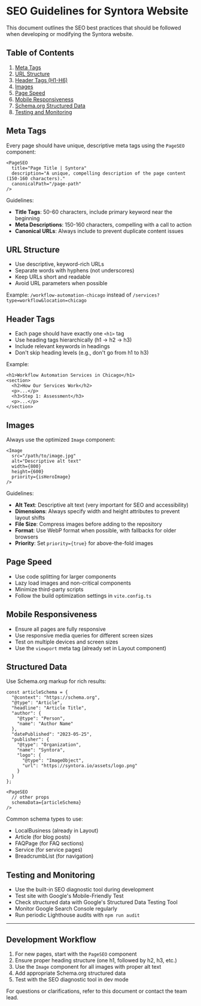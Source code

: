 # SEO Guidelines for Syntora Website

This document outlines the SEO best practices that should be followed when developing or modifying the Syntora website.

## Table of Contents

1. [Meta Tags](#meta-tags)
2. [URL Structure](#url-structure)
3. [Header Tags (H1-H6)](#header-tags)
4. [Images](#images)
5. [Page Speed](#page-speed)
6. [Mobile Responsiveness](#mobile-responsiveness)
7. [Schema.org Structured Data](#structured-data)
8. [Testing and Monitoring](#testing-and-monitoring)

## Meta Tags

Every page should have unique, descriptive meta tags using the `PageSEO` component:

```tsx
<PageSEO 
  title="Page Title | Syntora"
  description="A unique, compelling description of the page content (150-160 characters)."
  canonicalPath="/page-path"
/>
```

Guidelines:
- **Title Tags**: 50-60 characters, include primary keyword near the beginning
- **Meta Descriptions**: 150-160 characters, compelling with a call to action
- **Canonical URLs**: Always include to prevent duplicate content issues

## URL Structure

- Use descriptive, keyword-rich URLs
- Separate words with hyphens (not underscores)
- Keep URLs short and readable
- Avoid URL parameters when possible

Example: `/workflow-automation-chicago` instead of `/services?type=workflow&location=chicago`

## Header Tags

- Each page should have exactly one `<h1>` tag
- Use heading tags hierarchically (h1 → h2 → h3)
- Include relevant keywords in headings
- Don't skip heading levels (e.g., don't go from h1 to h3)

Example:
```tsx
<h1>Workflow Automation Services in Chicago</h1>
<section>
  <h2>How Our Services Work</h2>
  <p>...</p>
  <h3>Step 1: Assessment</h3>
  <p>...</p>
</section>
```

## Images

Always use the optimized `Image` component:

```tsx
<Image 
  src="/path/to/image.jpg" 
  alt="Descriptive alt text" 
  width={800} 
  height={600} 
  priority={isHeroImage} 
/>
```

Guidelines:
- **Alt Text**: Descriptive alt text (very important for SEO and accessibility)
- **Dimensions**: Always specify width and height attributes to prevent layout shifts
- **File Size**: Compress images before adding to the repository
- **Format**: Use WebP format when possible, with fallbacks for older browsers
- **Priority**: Set `priority={true}` for above-the-fold images

## Page Speed

- Use code splitting for larger components
- Lazy load images and non-critical components
- Minimize third-party scripts
- Follow the build optimization settings in `vite.config.ts`

## Mobile Responsiveness

- Ensure all pages are fully responsive
- Use responsive media queries for different screen sizes
- Test on multiple devices and screen sizes
- Use the `viewport` meta tag (already set in Layout component)

## Structured Data

Use Schema.org markup for rich results:

```tsx
const articleSchema = {
  "@context": "https://schema.org",
  "@type": "Article",
  "headline": "Article Title",
  "author": {
    "@type": "Person",
    "name": "Author Name"
  },
  "datePublished": "2023-05-25",
  "publisher": {
    "@type": "Organization",
    "name": "Syntora",
    "logo": {
      "@type": "ImageObject",
      "url": "https://syntora.io/assets/logo.png"
    }
  }
};

<PageSEO 
  // other props
  schemaData={articleSchema} 
/>
```

Common schema types to use:
- LocalBusiness (already in Layout)
- Article (for blog posts)
- FAQPage (for FAQ sections)
- Service (for service pages)
- BreadcrumbList (for navigation)

## Testing and Monitoring

- Use the built-in SEO diagnostic tool during development
- Test site with Google's Mobile-Friendly Test
- Check structured data with Google's Structured Data Testing Tool
- Monitor Google Search Console regularly
- Run periodic Lighthouse audits with `npm run audit`

---

## Development Workflow

1. For new pages, start with the `PageSEO` component
2. Ensure proper heading structure (one h1, followed by h2, h3, etc.)
3. Use the `Image` component for all images with proper alt text
4. Add appropriate Schema.org structured data
5. Test with the SEO diagnostic tool in dev mode

For questions or clarifications, refer to this document or contact the team lead. 